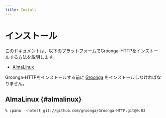 ```yaml
---
title: Install
---
```


# インストール

このドキュメントは、以下のプラットフォームでGroonga-HTTPをインストールする方法を説明します。

  * [AlmaLinux](#almalinux)

Groonga-HTTPをインストールする前に [Groonga][groonga] をインストールしなければなりません。

## AlmaLinux {#almalinux}

```console
% cpanm --notest git://github.com/groonga/Groonga-HTTP.git@0.03
```

[Groonga]:https://groonga.org/
